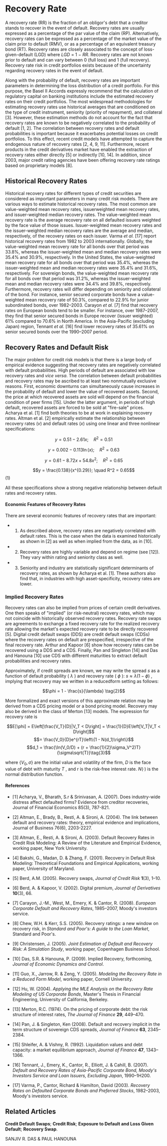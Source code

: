 # **Recovery Rate**

A recovery rate (RR) is the fraction of an obligor's debt that a creditor stands to recover in the event of default. Recovery rates are usually expressed as a percentage of the par value of the claim (RP). Alternatively, recovery rates can be expressed as a percentage of the market value of the claim prior to default (RMV), or as a percentage of an equivalent treasury bond (RT). Recovery rates are closely associated to the concept of loss-given-default (LGD) where *LGD* = 1 − *RR*. Recovery rates are not known prior to default and can vary between 0 (full loss) and 1 (full recovery). Recovery rate risk in credit portfolios exists because of the uncertainty regarding recovery rates in the event of default.

Along with the probability of default, recovery rates are important parameters in determining the loss distribution of a credit portfolio. For this purpose, the Basel II Accords expressly recommend that the calculation of regulatory capital on banking institutions include the estimated recovery rates on their credit portfolios. The most widespread methodologies for estimating recovery rates use historical averages that are conditioned on the type of credit instrument, seniority (priority of repayment), and collateral [3]. However, these estimation methods do not account for the fact that recovery rates are known to be negatively correlated to the probability of default [1, 2]. The correlation between recovery rates and default probabilities is important because it exacerbates potential losses on credit portfolios. To this effect, recent credit models have attempted to capture the endogenous nature of recovery rates [2, 4, 9, 11]. Furthermore, recent products in the credit derivatives market have enabled the extraction of recovery rates either directly [5] or indirectly [10, 14]. In addition, since 2003, major credit rating agencies have been offering recovery rate ratings based on proprietary models [8].

## **Historical Recovery Rates**

Historical recovery rates for different types of credit securities are considered as important parameters in many credit risk models. There are various ways to estimate historical recovery rates. The most common are value-weighted mean recovery rates, issuerweighted mean recovery rates, and issuer-weighted median recovery rates. The value-weighted mean recovery rate is the average recovery rate on all defaulted issuers weighted by the face value of those issues. Issuer-weighted mean recovery rates and the issuer-weighted median recovery rates are the average and median, respectively, of the recovery rates on each issuer. Varma *et al.* [17] report historical recovery rates from 1982 to 2003 internationally. Globally, the value-weighted mean recovery rate for all bonds over that period was 33.8%, whereas the issuer-weighted mean and median recovery rates were 35.4% and 30.9%, respectively. In the United States, the value-weighted mean recovery rate for all bonds over that period was 35.4%, whereas the issuer-weighted mean and median recovery rates were 35.4% and 31.6%, respectively. For sovereign bonds, the value-weighted mean recovery rate for all bonds over that period was 31.2%, whereas the issuer-weighted mean and median recovery rates were 34.4% and 39.8%, respectively. Furthermore, recovery rates will differ depending on seniority and collateral of the bond. For instance, senior secured corporate bonds have a value-weighted mean recovery rate of 50.3%, compared to 22.9% for junior subordinated bonds, over 1982–2003. Carayon *et al.* [7] find that recovery rates on European bonds tend to be smaller. For instance, over 1987–2007, they find that senior secured bonds in Europe recover (issuer weighted) 61% compared to 70.6% in North America. In the Asia-Pacific (excluding Japan) region, Tennant *et al.* [16] find lower recovery rates of 35.61% on senior secured bonds over the 1990–2007 period.

## **Recovery Rates and Default Risk**

The major problem for credit risk models is that there is a large body of empirical evidence suggesting that recovery rates are negatively correlated with default probabilities. High periods of default are associated with low recovery rates and *vice versa*. The correlation between default probabilities and recovery rates may be ascribed to at least two nonmutually exclusive reasons. First, economic downturns can simultaneously cause increases in the probability of default and lower the value of recovered assets. Second, the price at which recovered assets are sold will depend on the financial condition of peer firms [15]. Under the latter argument, in periods of high default, recovered assets are forced to be sold at "fire-sale" prices. Acharya et al. [1] find both theories to be at work in explaining recovery rates. Altman et al. [2] empirically estimate the relationship between recovery rates  $(v)$  and default rates  $(x)$  using one linear and three nonlinear specifications:

$$y = 0.51 - 2.61x; \quad R^2 = 0.51$$
  

$$y = 0.002 - 0.113 \ln(x); \quad R^2 = 0.63$$
  

$$y = 0.61 - 8.72x + 54.8x^2; \quad R^2 = 0.65$$
  

$$y = \frac{0.138}{x^{0.29}}; \quad R^2 = 0.65$$
 (1)

All these specifications show a strong negative relationship between default rates and recovery rates.

#### **Economic Features of Recovery Rates**

There are several economic features of recovery rates that are important:

- 1. As described above, recovery rates are negatively correlated with default rates. This is the case when the data is examined historically as shown in [2] as well as when implied from the data, as in [10].
- 2. Recovery rates are highly variable and depend on regime (see [12]). They vary within rating and seniority class as well.
- 3. Seniority and industry are statistically significant determinants of recovery rates, as shown by Acharya et al. [1]. These authors also find that, in industries with high asset-specificity, recovery rates are lower.

### Implied Recovery Rates

Recovery rates can also be implied from prices of certain credit derivatives. One then speaks of "implied" (or risk-neutral) recovery rates, which may not coincide with historically observed recovery rates. Recovery rate swaps are agreements to exchange a fixed recovery rate for the realized recovery rate allowing the market's expected recovery rate to be directly recovered [5]. Digital credit default swaps (DDS) are credit default swaps (CDSs) where the recovery rates on default are prespecified, irrespective of the final recovery rate. Arthur and Kapoor [6] show how recovery rates can be recovered using a DDS and a CDS. Finally, Pan and Singleton [14] and Das and Hanouna [10] use CDS with different maturities to extract default probabilities and recovery rates.

Approximately, if credit spreads are known, we may write the spread  $s$  as a function of default probability ( $\lambda$ ) and recovery rate ( $\phi$ ):  $s \approx \lambda(1 - \phi)$ , implying that recovery may we written in a reducedform setting as follows:

$$\phi = 1 - \frac{s}{\lambda} \tag{2}$$

More formalized and exact versions of this approximate relation may be derived from a CDS pricing model or a bond pricing model. Recovery may also be derived in the class of Merton [13] models. The expression for recovery rate is

$$E[\phi] = E\left[\frac{V_T}{D}|V_T < D\right] = \frac{1}{D}E\left[V_T|V_T < D\right]$$
$$= \frac{V_0}{D}e^{rT}\left\{1 - N(d_1)\right\}$$
$$d_1 = \frac{\ln(V_0/D) + (r + \frac{1}{2}\sigma_V^2)T}{\sigma\sqrt{T}}\tag{3}$$

where  $\{V_0, \sigma\}$  are the initial value and volatility of the firm,  $D$  is the face value of debt with maturity  $T$ , and r is the risk-free interest rate.  $N(\cdot)$  is the normal distribution function.

#### References

- $\lceil 1 \rceil$ Acharya, V., Bharath, S.r & Srinivasan, A. (2007). Does industry-wide distress affect defaulted firms? Evidence from creditor recoveries, Journal of Financial Economics 85(3), 787-821.
- [2] Altman, E., Brady, B., Resti, A. & Sironi, A. (2004). The link between default and recovery rates: theory, empirical evidence and implications, Journal of Business 76(6), 2203-2227.
- [3] Altman, E., Resti, A. & Sironi, A. (2003). Default Recovery Rates in Credit Risk Modeling: A Review of the Literature and Empirical Evidence, working paper, New York University.
- [4] Bakshi, G., Madan, D. & Zhang, F. (2001). Recovery in Default Risk Modeling: Theoretical Foundations and Empirical Applications, working paper, University of Maryland.

- [5] Berd, A.M. (2005). Recovery swaps, *Journal of Credit Risk* **1**(3), 1–10.
- [6] Berd, A. & Kapoor, V. (2002). Digital premium, *Journal of Derivatives* **10**(3), 66.
- [7] Carayon, J.-M., West, M., Emery, K. & Cantor, R. (2008). *European Corporate Default and Recovery Rates*, 1985–2007, Moody's investors service.
- [8] Chew, W.H. & Kerr, S.S. (2005). Recovery ratings: a new window on recovery risk, in *Standard and Poor's: A guide to the Loan Market*, Standard and Poor's.
- [9] Christensen, J. (2005). *Joint Estimation of Default and Recovery Risk: A Simulation Study*, working paper, Copenhagen Business School.
- [10] Das, S.R. & Hanouna, P. (2009). Implied Recovery, forthcoming, *Journal of Economic Dynamics and Control*.
- [11] Guo, X., Jarrow, R. & Zeng, Y. (2005). *Modeling the Recovery Rate in a Reduced Form Model*, working paper, Cornell University.
- [12] Hu, W. (2004). *Applying the MLE Analysis on the Recovery Rate Modeling of US Corporate Bonds*, Master's Thesis in Financial Engineering, University of California, Berkeley.

- [13] Merton, R.C. (1974). On the pricing of corporate debt: the risk structure of interest rates, *The Journal of Finance* **29**, 449–470.
- [14] Pan, J. & Singleton, Ken (2008). Default and recovery implicit in the term structure of sovereign CDS spreads, *Journal of Finance* **63**, 2345–2384.
- [15] Shleifer, A. & Vishny, R. (1992). Liquidation values and debt capacity: a market equilibrium approach, *Journal of Finance* **47**, 1343–1366.
- [16] Tennant, J., Emery, K., Cantor, R., Elliott, J. & Cahill, B. (2007). *Default and Recovery Rates of Asia-Pacific Corporate Bond, Moody's Investors Service and Loan Issuers, Excluding Japan*, 1990–1H200.
- [17] Varma, P., Cantor, Richard & Hamilton, David (2003). *Recovery Rates on Defaulted Corporate Bonds and Preferred Stocks*, 1982–2003, Moody's investors service.

## **Related Articles**

**Credit Default Swaps**; **Credit Risk**; **Exposure to Default and Loss Given Default**; **Recovery Swap**.

SANJIV R. DAS & PAUL HANOUNA